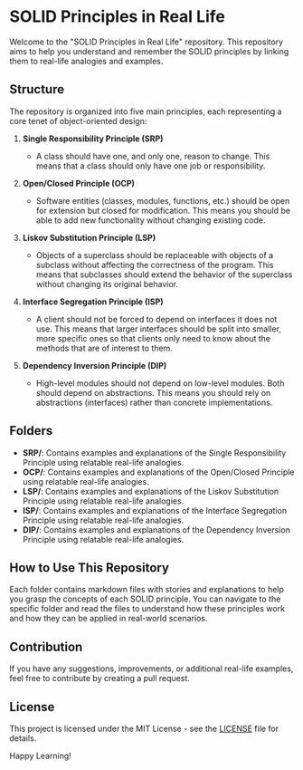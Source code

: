 # SOLID Principles in Real Life

Welcome to the "SOLID Principles in Real Life" repository. This repository aims to help you understand and remember the SOLID principles by linking them to real-life analogies and examples.

## Structure

The repository is organized into five main principles, each representing a core tenet of object-oriented design:

1. **Single Responsibility Principle (SRP)**
   - A class should have one, and only one, reason to change. This means that a class should only have one job or responsibility.

2. **Open/Closed Principle (OCP)**
   - Software entities (classes, modules, functions, etc.) should be open for extension but closed for modification. This means you should be able to add new functionality without changing existing code.

3. **Liskov Substitution Principle (LSP)**
   - Objects of a superclass should be replaceable with objects of a subclass without affecting the correctness of the program. This means that subclasses should extend the behavior of the superclass without changing its original behavior.

4. **Interface Segregation Principle (ISP)**
   - A client should not be forced to depend on interfaces it does not use. This means that larger interfaces should be split into smaller, more specific ones so that clients only need to know about the methods that are of interest to them.

5. **Dependency Inversion Principle (DIP)**
   - High-level modules should not depend on low-level modules. Both should depend on abstractions. This means you should rely on abstractions (interfaces) rather than concrete implementations.

## Folders

- **SRP/**: Contains examples and explanations of the Single Responsibility Principle using relatable real-life analogies.
- **OCP/**: Contains examples and explanations of the Open/Closed Principle using relatable real-life analogies.
- **LSP/**: Contains examples and explanations of the Liskov Substitution Principle using relatable real-life analogies.
- **ISP/**: Contains examples and explanations of the Interface Segregation Principle using relatable real-life analogies.
- **DIP/**: Contains examples and explanations of the Dependency Inversion Principle using relatable real-life analogies.

## How to Use This Repository

Each folder contains markdown files with stories and explanations to help you grasp the concepts of each SOLID principle. You can navigate to the specific folder and read the files to understand how these principles work and how they can be applied in real-world scenarios.

## Contribution

If you have any suggestions, improvements, or additional real-life examples, feel free to contribute by creating a pull request.

## License

This project is licensed under the MIT License - see the [LICENSE](LICENSE) file for details.

Happy Learning!
